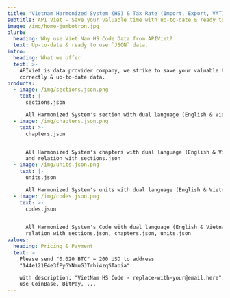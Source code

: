 ```yaml
---
title: 'Vietnam Harmonized System (HS) & Tax Rate (Import, Export, VAT) Data'
subtitle: API Viet - Save your valuable time with up-to-date & ready to use data.
image: /img/home-jumbotron.jpg
blurb:
  heading: Why use Viet Nam HS Code Data from APIViet?
  text: Up-to-date & ready to use `JSON` data.
intro:
  heading: What we offer
  text: >-
    APIViet is data provider company, we strike to save your valuable time with
    correctly & up-to-date data.
products:
  - image: /img/sections.json.png
    text: |-
      sections.json

      All Harmonized System's section with dual language (English & Vietnamese)
  - image: /img/chapters.json.png
    text: >-
      chapters.json


      All Harmonized System's chapters with dual language (English & Vietnamese)
      and relation with sections.json
  - image: /img/units.json.png
    text: |-
      units.json

      All Harmonized System's units with dual language (English & Vietnamese)
  - image: /img/codes.json.png
    text: >-
      codes.json


      All Harmonized System's Code with dual language (English & Vietnamese) and
      relation with sections.json, chapters.json, units.json
values:
  heading: Pricing & Payment
  text: >
    Please send "0.020 BTC" ~ 200 USD to address
    "144e121E4e3fPyGYNmuGJTrhi4zqSTabia"

    with description: "VietNam HS Code - replace-with-your@email.here". You can
    use CoinBase, BitPay, ...
---
```


